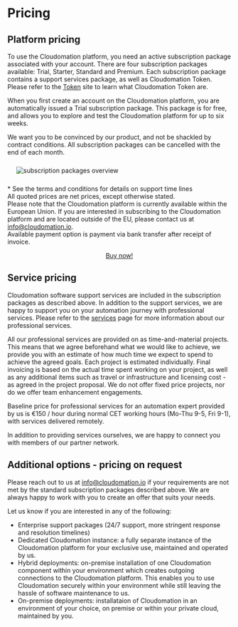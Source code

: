 # Pricing

## Platform pricing
To use the Cloudomation platform, you need an active subscription package associated with your account. There are four subscription packages available: Trial, Starter, Standard and Premium. Each subscription package contains a support services package, as well as Cloudomation Token. Please refer to the [Token](/documentation/Token) site to learn what Cloudomation Token are.  

When you first create an account on the Cloudomation platform, you are automatically issued a Trial subscription package. This package is for free, and allows you to explore and test the Cloudomation platform for up to six weeks.  

We want you to be convinced by our product, and not be shackled by contract conditions. All subscription packages can be cancelled with the end of each month.

<img src="/sitedata/images/subscription_packages.PNG" alt="subscription packages overview" class="fullsize d-none d-md-block" style="float:center; margin: 10px 20px"/>

\* See the terms and conditions for details on support time lines  
All quoted prices are net prices, except otherwise stated.  
Please note that the Cloudomation platform is currently available within the European Union. If you are interested in subscribing to the Cloudomation platform and are located outside of the EU, please contact us at [info@cloudomation.io](mailto:info@cloudomation.io).  
Available payment option is payment via bank transfer after receipt of invoice.  

<center><a class="btn btn-lg btn-primary" href="/subscription"><i class="fa fa-shopping-cart"></i> Buy now! </a></center>

## Service pricing
Cloudomation software support services are included in the subscription packages as described above. In addition to the support services, we are happy to support you on your automation journey with professional services. Please refer to the [services](/Services) page for more information about our professional services.

All our professional services are provided on as time-and-material projects. This means that we agree beforehand what we would like to achieve, we provide you with an estimate of how much time we expect to spend to achieve the agreed goals. Each project is estimated individually. Final invoicing is based on the actual time spent working on your project, as well as any additional items such as travel or infrastructure and licensing cost - as agreed in the project proposal. We do not offer fixed price projects, nor do we offer team enhancement engagements.

Baseline price for professional services for an automation expert provided by us is €150 / hour during normal CET working hours (Mo-Thu 9-5, Fri 9-1), with services delivered remotely.

In addition to providing services ourselves, we are happy to connect you with members of our partner network.

## Additional options - pricing on request
Please reach out to us at [info@cloudomation.io](mailto:info@cloudomation.io) if your requirements are not met by the standard subscription packages described above. We are always happy to work with you to create an offer that suits your needs.

Let us know if you are interested in any of the following:
* Enterprise support packages (24/7 support, more stringent response and resolution timelines)
* Dedicated Cloudomation instance: a fully separate instance of the Cloudomation platform for your exclusive use, maintained and operated by us.
* Hybrid deployments: on-premise installation of one Cloudomation component within your environment which creates outgoing connections to the Cloudomation platform. This enables you to use Cloudomation securely within your environment while still leaving the hassle of software maintenance to us.
* On-premise deployments: installataion of Cloudomation in an environment of your choice, on premise or within your private cloud, maintained by you.
